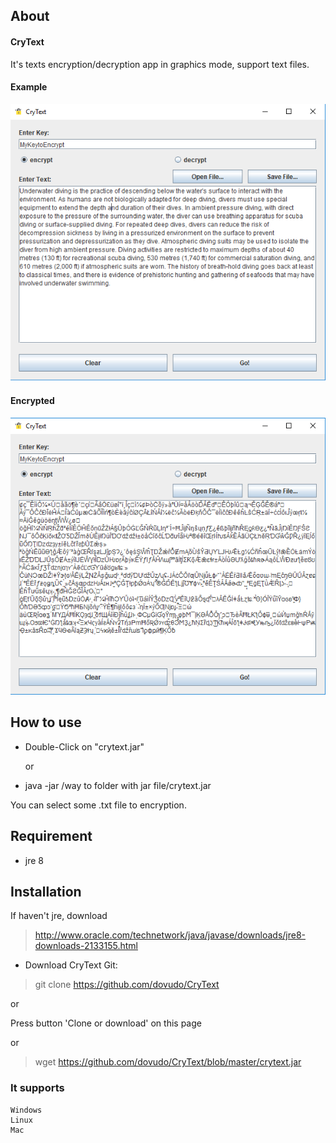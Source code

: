 ## About

#### CryText
It's texts encryption/decryption app in graphics mode, support text files.

#### Example
![alt text](src/img/example.png)
#### Encrypted
![alt text](src/img/example_encrypt.png)

## How to use
- Double-Click on "crytext.jar"

  or

- java -jar /way to folder with jar file/crytext.jar

You can select some .txt file to encryption.

## Requirement
- jre 8

## Installation
If haven't jre, download
> http://www.oracle.com/technetwork/java/javase/downloads/jre8-downloads-2133155.html
- Download CryText
Git:
> git clone https://github.com/dovudo/CryText <br />

or

Press button 'Clone or download' on this page

or

> wget https://github.com/dovudo/CryText/blob/master/crytext.jar

### It supports
```
Windows
Linux
Mac
```
